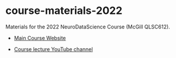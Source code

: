 # course-materials-2022
Materials for the 2022 NeuroDataScience Course (McGill QLSC612).

* [Main Course Website](https://neurodatascience.github.io/QLS612-Overview/)

* [Course lecture YouTube channel](https://www.youtube.com/playlist?list=PLvBnRHmuiqY_6hfRmfF3468eBGnRqgW1r)

